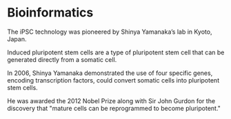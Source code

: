 # Bioinformatics

The iPSC technology was pioneered by Shinya Yamanaka’s lab in Kyoto, Japan. 

Induced pluripotent stem cells are a type of pluripotent stem cell that can be generated directly from a somatic cell. 

In 2006, Shinya Yamanaka demonstrated the use of four specific genes, encoding transcription factors, could convert somatic cells into pluripotent stem cells. 

He was awarded the 2012 Nobel Prize along with Sir John Gurdon for the discovery that "mature cells can be reprogrammed to become pluripotent."
